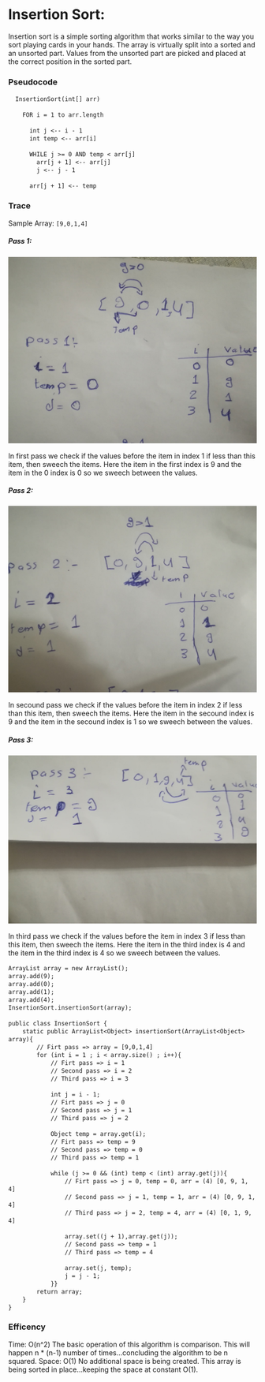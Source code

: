 # Insertion Sort: 
Insertion sort is a simple sorting algorithm that works similar to the way you sort playing cards in your hands. The array is virtually split into a sorted and an unsorted part. Values from the unsorted part are picked and placed at the correct position in the sorted part.

### Pseudocode

```
  InsertionSort(int[] arr)
  
    FOR i = 1 to arr.length
    
      int j <-- i - 1
      int temp <-- arr[i]
      
      WHILE j >= 0 AND temp < arr[j]
        arr[j + 1] <-- arr[j]
        j <-- j - 1
        
      arr[j + 1] <-- temp
```

### Trace
Sample Array: `[9,0,1,4]`

##### Pass 1:

![](./187609653_1169576930154612_4757654763045491921_n.jpg)

In first pass we check if the values before the item in index 1 if less than this item, then sweech the items.
Here the item in the first index is 9 and the item in the 0 index is 0 so we sweech between the values.


##### Pass 2:

![](./187845675_315273336879352_5505779317445785698_n.jpg)

In secound pass we check if the values before the item in index 2 if less than this item, then sweech the items.
Here the item in the secound index is 9 and the item in the secound index is 1 so we sweech between the values.


##### Pass 3:

![](./188096577_302895637987228_8361250348877519485_n.jpg)

In third pass we check if the values before the item in index 3 if less than this item, then sweech the items.
Here the item in the third index is 4 and the item in the third index is 4 so we sweech between the values.

```
ArrayList array = new ArrayList();
array.add(9);
array.add(0);
array.add(1);
array.add(4);
InsertionSort.insertionSort(array);

public class InsertionSort {
    static public ArrayList<Object> insertionSort(ArrayList<Object> array){
        // Firt pass => array = [9,0,1,4]
        for (int i = 1 ; i < array.size() ; i++){
            // Firt pass => i = 1
            // Second pass => i = 2
            // Third pass => i = 3 

            int j = i - 1;
            // Firt pass => j = 0
            // Second pass => j = 1
            // Third pass => j = 2 

            Object temp = array.get(i);
            // Firt pass => temp = 9
            // Second pass => temp = 0
            // Third pass => temp = 1 

            while (j >= 0 && (int) temp < (int) array.get(j)){
                // Firt pass => j = 0, temp = 0, arr = (4) [0, 9, 1, 4]
                // Second pass => j = 1, temp = 1, arr = (4) [0, 9, 1, 4]
                // Third pass => j = 2, temp = 4, arr = (4) [0, 1, 9, 4]

                array.set((j + 1),array.get(j));
                // Second pass => temp = 1
                // Third pass => temp = 4

                array.set(j, temp);
                j = j - 1;
            }}
        return array;
    }
}
```

### Efficency

Time: O(n^2)
The basic operation of this algorithm is comparison. This will happen n * (n-1) number of times…concluding the algorithm to be n squared.
Space: O(1)
No additional space is being created. This array is being sorted in place…keeping the space at constant O(1).

